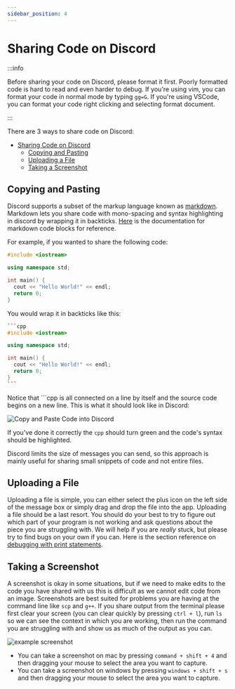 ```yaml
---
sidebar_position: 4
---
```


# Sharing Code on Discord

:::info

Before sharing your code on Discord, please format it first. Poorly formatted code is hard to read and even harder to debug. If you're using vim, you can format your code in normal mode by typing `gg=G`. If you're using VSCode, you can format your code right clicking and selecting format document.

:::

There are 3 ways to share code on Discord:

- [Sharing Code on Discord](#sharing-code-on-discord)
  - [Copying and Pasting](#copying-and-pasting)
  - [Uploading a File](#uploading-a-file)
  - [Taking a Screenshot](#taking-a-screenshot)

## Copying and Pasting

Discord supports a subset of the markup language known as [markdown](https://www.markdownguide.org/). Markdown lets you share code with mono-spacing and syntax highlighting in discord by wrapping it in backticks. [Here](https://www.markdownguide.org/extended-syntax/#fenced-code-blocks) is the documentation for markdown code blocks for reference.

For example, if you wanted to share the following code:

```cpp
#include <iostream>

using namespace std;

int main() {
  cout << "Hello World!" << endl;
  return 0;
}
```

You would wrap it in backticks like this:

````cpp
```cpp
#include <iostream>

using namespace std;

int main() {
  cout << "Hello World!" << endl;
  return 0;
}
```
````

Notice that \`\`\`cpp is all connected on a line by itself and the source code begins on a new line. This is what it should look like in Discord:

![Copy and Paste Code into Discord](@site/static/img/discode.png)

If you've done it correctly the `cpp` should turn green and the code's syntax should be highlighted.

Discord limits the size of messages you can send, so this approach is mainly useful for sharing small snippets of code and not entire files.

## Uploading a File

Uploading a file is simple, you can either select the plus icon on the left side of the message box or simply drag and drop the file into the app. Uploading a file should be a last resort. You should do your best to try to figure out which part of your program is not working and ask questions about the piece you are struggling with. We will help if you are _really_ stuck, but please try to find bugs on your own if you can. Here is the section reference on [debugging with print statements](/docs/debugging/segmentation-faults#how-to-debug-segmentation-faults).

## Taking a Screenshot

A screenshot is okay in some situations, but if we need to make edits to the code you have shared with us this is difficult as we cannot edit code from an image. Screenshots are best suited for problems you are having at the command line like `scp` and `g++`. If you share output from the terminal please first clear your screen (you can clear quickly by pressing `ctrl + l`), run `ls` so we can see the context in which you are working, then run the command you are struggling with and show us as much of the output as you can.

![example screenshot](@site/static/img/example-screenshot.png)

- You can take a screenshot on mac by pressing `command + shift + 4` and then dragging your mouse to select the area you want to capture.
- You can take a screenshot on windows by pressing `windows + shift + s` and then dragging your mouse to select the area you want to capture.
